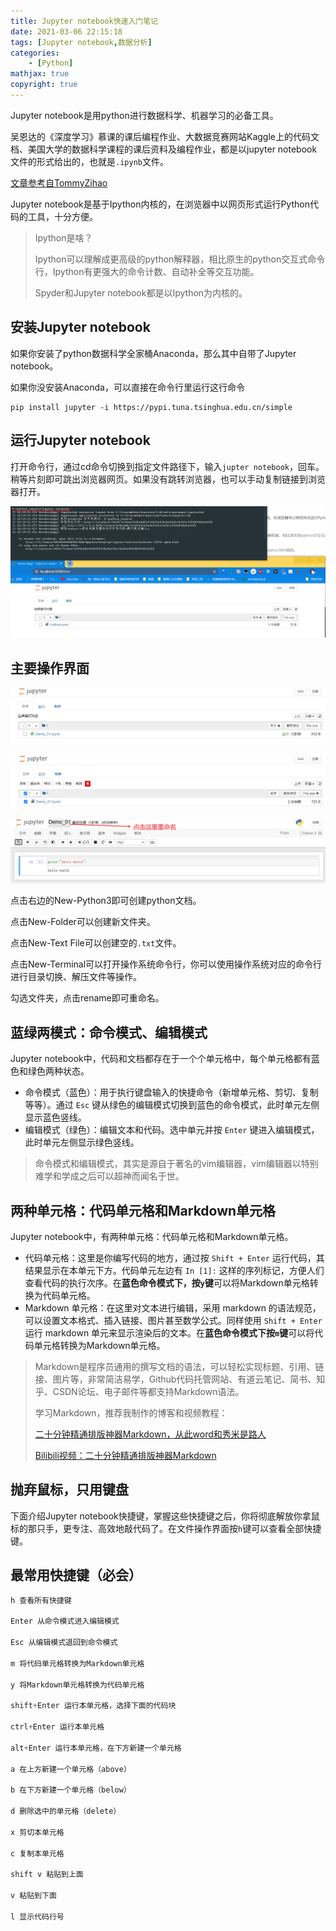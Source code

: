 ```yaml
---
title: Jupyter notebook快速入门笔记
date: 2021-03-06 22:15:18
tags: [Jupyter notebook,数据分析]
categories: 
	- [Python]
mathjax: true
copyright: true
---
```


Jupyter notebook是用python进行数据科学、机器学习的必备工具。

吴恩达的《深度学习》慕课的课后编程作业、大数据竞赛网站Kaggle上的代码文档、美国大学的数据科学课程的课后资料及编程作业，都是以jupyter notebook文件的形式给出的，也就是`.ipynb`文件。

[文章参考自TommyZihao](https://github.com/TommyZihao/zihaopython/blob/master/%E6%95%B0%E6%8D%AE%E5%88%86%E6%9E%90%E4%B8%8E%E5%8F%AF%E8%A7%86%E5%8C%96%E5%AE%9E%E6%88%98%E6%A1%88%E4%BE%8B%EF%BC%9A%E5%AD%A6%E4%B9%A0%E6%97%B6%E9%97%B4%E4%B8%8E%E6%88%90%E7%BB%A9%E7%9A%84%E5%85%B3%E7%B3%BB%EF%BC%88%E7%BA%BF%E6%80%A7%E5%9B%9E%E5%BD%92%EF%BC%89/Jupyter%20notebook%E5%BF%AB%E9%80%9F%E4%B8%8A%E6%89%8B.md)

<!--more-->

Jupyter notebook是基于Ipython内核的，在浏览器中以网页形式运行Python代码的工具，十分方便。

> Ipython是啥？
>
> Ipython可以理解成更高级的python解释器，相比原生的python交互式命令行，Ipython有更强大的命令计数、自动补全等交互功能。
>
> Spyder和Jupyter notebook都是以Ipython为内核的。

## 安装Jupyter notebook

如果你安装了python数据科学全家桶Anaconda，那么其中自带了Jupyter notebook。

如果你没安装Anaconda，可以直接在命令行里运行这行命令

```
pip install jupyter -i https://pypi.tuna.tsinghua.edu.cn/simple
```

## 运行Jupyter notebook

打开命令行，通过cd命令切换到指定文件路径下，输入`jupter notebook`，回车。稍等片刻即可跳出浏览器网页。如果没有跳转浏览器，也可以手动复制链接到浏览器打开。

![image-20210306224106698](Jupyter-notebook快速入门笔记/image-20210306224106698.png)

## 主要操作界面

![image-20210307180617165](Jupyter-notebook快速入门笔记/image-20210307180617165.png)

![image-20210307181033194](Jupyter-notebook快速入门笔记/image-20210307181033194.png)

![image-20210307180926021](Jupyter-notebook快速入门笔记/image-20210307180926021.png)

点击右边的New-Python3即可创建python文档。

点击New-Folder可以创建新文件夹。

点击New-Text File可以创建空的`.txt`文件。

点击New-Terminal可以打开操作系统命令行，你可以使用操作系统对应的命令行进行目录切换、解压文件等操作。

勾选文件夹，点击rename即可重命名。

## 蓝绿两模式：命令模式、编辑模式

Jupyter notebook中，代码和文档都存在于一个个单元格中，每个单元格都有蓝色和绿色两种状态。

- 命令模式（蓝色）：用于执行键盘输入的快捷命令（新增单元格、剪切、复制等等）。通过 `Esc` 键从绿色的编辑模式切换到蓝色的命令模式，此时单元左侧显示蓝色竖线。
- 编辑模式（绿色）：编辑文本和代码。选中单元并按 `Enter` 键进入编辑模式，此时单元左侧显示绿色竖线。

> 命令模式和编辑模式，其实是源自于著名的vim编辑器，vim编辑器以特别难学和学成之后可以超神而闻名于世。

## 两种单元格：代码单元格和Markdown单元格

Jupyter notebook中，有两种单元格：代码单元格和Markdown单元格。

- 代码单元格：这里是你编写代码的地方，通过按 `Shift + Enter` 运行代码，其结果显示在本单元下方。代码单元左边有 `In [1]:` 这样的序列标记，方便人们查看代码的执行次序。在**蓝色命令模式下，按`y`键**可以将Markdown单元格转换为代码单元格。
- Markdown 单元格：在这里对文本进行编辑，采用 markdown 的语法规范，可以设置文本格式、插入链接、图片甚至数学公式。同样使用 `Shift + Enter` 运行 markdown 单元来显示渲染后的文本。在**蓝色命令模式下按`m`键**可以将代码单元格转换为Markdown单元格。

> Markdown是程序员通用的撰写文档的语法，可以轻松实现标题、引用、链接、图片等，非常简洁易学，Github代码托管网站、有道云笔记、简书、知乎、CSDN论坛、电子邮件等都支持Markdown语法。
>
> 学习Markdown，推荐我制作的博客和视频教程：
>
> [二十分钟精通排版神器Markdown，从此word和秀米是路人](https://www.jianshu.com/p/4475b9d8810f)
>
> [Bilibili视频：二十分钟精通排版神器Markdown](https://www.bilibili.com/video/av35579542)

## 抛弃鼠标，只用键盘

下面介绍Jupyter notebook快捷键，掌握这些快捷键之后，你将彻底解放你拿鼠标的那只手，更专注、高效地敲代码了。在文件操作界面按`h`键可以查看全部快捷键。

## 最常用快捷键（必会）

```python
h 查看所有快捷键

Enter 从命令模式进入编辑模式

Esc 从编辑模式退回到命令模式

m 将代码单元格转换为Markdown单元格

y 将Markdown单元格转换为代码单元格

shift+Enter 运行本单元格，选择下面的代码块

ctrl+Enter 运行本单元格

alt+Enter 运行本单元格，在下方新建一个单元格

a 在上方新建一个单元格（above）

b 在下方新建一个单元格（below）

d 删除选中的单元格（delete）

x 剪切本单元格

c 复制本单元格

shift v 粘贴到上面

v 粘贴到下面

l 显示代码行号
```

